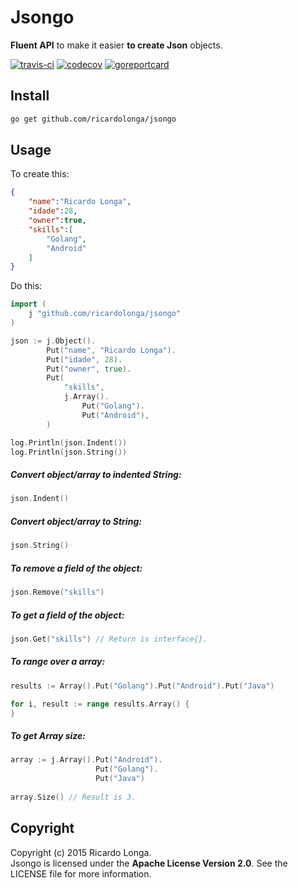 Jsongo
===================

**Fluent API** to make it easier **to create Json** objects.

[![travis-ci](https://travis-ci.org/ricardolonga/jsongo.svg)](https://travis-ci.org/ricardolonga/jsongo) 
[![codecov](https://codecov.io/gh/ricardolonga/jsongo/branch/master/graph/badge.svg)](https://codecov.io/gh/ricardolonga/jsongo)
[![goreportcard](https://goreportcard.com/badge/github.com/ricardolonga/jsongo)](http://gocover.io/github.com/ricardolonga/jsongo)

Install
-------------

```sh
go get github.com/ricardolonga/jsongo
```

Usage
-------------

To create this:  

```json
{  
    "name":"Ricardo Longa",
    "idade":28,
    "owner":true,
    "skills":[  
        "Golang",
        "Android"
    ]
}
```

Do this:  

```go
import (
    j "github.com/ricardolonga/jsongo"
)

json := j.Object().
		Put("name", "Ricardo Longa").
		Put("idade", 28).
		Put("owner", true).
		Put(
			"skills",
			j.Array().
				Put("Golang").
				Put("Android"),
		)

log.Println(json.Indent())
log.Println(json.String())
```

##### Convert object/array to indented String:

```go
json.Indent()
```

##### Convert object/array to String:

```go
json.String()
```

##### To remove a field of the object:

```go
json.Remove("skills")
```

##### To get a field of the object:

```go
json.Get("skills") // Return is interface{}.
```

##### To range over a array:

```go
results := Array().Put("Golang").Put("Android").Put("Java")

for i, result := range results.Array() {
}
```

##### To get Array size:

```go
array := j.Array().Put("Android").
                   Put("Golang").
                   Put("Java")
                   
array.Size() // Result is 3.
```

Copyright
-------------
Copyright (c) 2015 Ricardo Longa.  
Jsongo is licensed under the **Apache License Version 2.0**. See the LICENSE file for more information.

